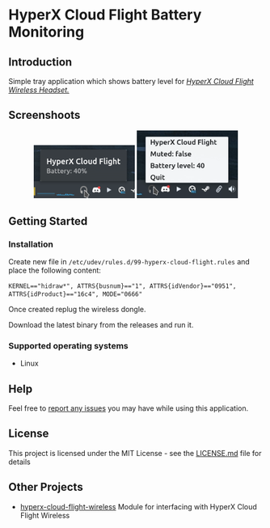 # HyperX Cloud Flight Battery Monitoring

## Introduction

Simple tray application which shows battery level for <em>[HyperX Cloud Flight Wireless Headset.](https://www.hyperxgaming.com/unitedstates/us/headsets/cloud-flight-wireless-gaming-headset)</em>

## Screenshoots

<p align="center">
    <img width="200" alt="HyperX Cloud Flight" src="./images/screenshot.png">
    <img width="200" alt="HyperX Cloud Flight" src="./images/screenshot_2.png">
</p>

## Getting Started


### Installation

Create new file in `/etc/udev/rules.d/99-hyperx-cloud-flight.rules` and place the following content:

```
KERNEL=="hidraw*", ATTRS{busnum}=="1", ATTRS{idVendor}=="0951", ATTRS{idProduct}=="16c4", MODE="0666"
```

Once created replug the wireless dongle.

Download the latest binary from the releases and run it.

### Supported operating systems

- Linux 

## Help

Feel free to [report any issues](https://github.com/kondinskis/hyperx-cloud-flight/issues) you may have while using this application.

## License

This project is licensed under the MIT License - see the [LICENSE.md](https://github.com/kondinskis/hyperx-cloud-flight/blob/main/LICENSE.md) file for details

## Other Projects

* [hyperx-cloud-flight-wireless](https://github.com/srn/hyperx-cloud-flight-wireless) Module for interfacing with HyperX Cloud Flight Wireless